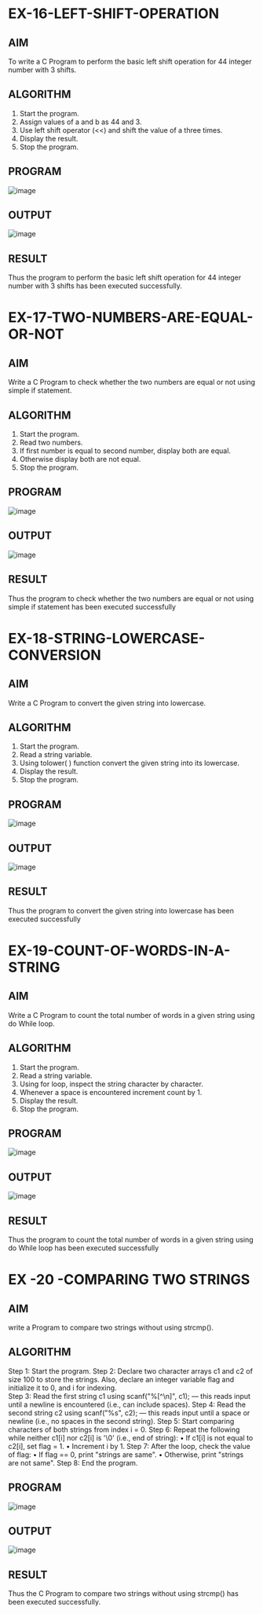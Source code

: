 # EX-16-LEFT-SHIFT-OPERATION
## AIM
To write a C Program to perform the basic left shift operation for 44 integer number with 3 shifts.

## ALGORITHM
1.	Start the program.
2.	Assign values of a and b as 44 and 3.
3.	Use left shift operator (<<) and shift the value of a three times.
4.	Display the result.
5.	Stop the program.

## PROGRAM

![image](https://github.com/user-attachments/assets/24ac7a9f-9744-4d15-9906-3027bbf53c6c)

## OUTPUT

![image](https://github.com/user-attachments/assets/4bdd4687-ddec-43ca-b64b-6bedcc300575)


## RESULT
Thus the program to perform the basic left shift operation for 44 integer number with 3 shifts has been executed successfully.





# EX-17-TWO-NUMBERS-ARE-EQUAL-OR-NOT


## AIM

Write a C Program to check whether the two numbers are equal or not using simple if statement.

## ALGORITHM

1.	Start the program.
2.	Read two numbers.
3.	If first number is equal to second number, display both are equal.
4.	Otherwise display both are not equal.
5.	Stop the program.

## PROGRAM

![image](https://github.com/user-attachments/assets/774cca80-f3e8-490d-8bba-c456c6381e73)

## OUTPUT

![image](https://github.com/user-attachments/assets/1ae3db6f-9bbe-46cb-b4e2-404332f23448)
           
## RESULT

Thus the program to check whether the two numbers are equal or not using simple if statement has been executed successfully
 
 


# EX-18-STRING-LOWERCASE-CONVERSION
## AIM
Write a C Program to convert the given string into lowercase.

## ALGORITHM
1.	Start the program.
2.	Read a string variable.
3.	Using tolower( ) function convert the given string into its lowercase.
4.	Display the result.
5.	Stop the program.

## PROGRAM

![image](https://github.com/user-attachments/assets/10aa6939-3a3c-470f-80dc-ff7a17a9a6be)

## OUTPUT

![image](https://github.com/user-attachments/assets/539ea55a-2e45-4798-a7b0-edd3649a664b)



## RESULT
Thus the program to convert the given string into lowercase has been executed successfully
 
 


# EX-19-COUNT-OF-WORDS-IN-A-STRING
## AIM
Write a C Program to count the total number of words in a given string using do While loop.

## ALGORITHM
1.	Start the program.
2.	Read a string variable.
3.	Using for loop, inspect the string character by character.
4.	Whenever a space is encountered increment count by 1.
5.	Display the result.
6.	Stop the program.

## PROGRAM

![image](https://github.com/user-attachments/assets/6579289c-21d8-4b9a-a62a-991a4d1755de)

## OUTPUT

![image](https://github.com/user-attachments/assets/54cab988-aaff-47a3-b55d-8c0946bbe105)




## RESULT
Thus the program to count the total number of words in a given string using do While loop has been executed successfully
 
 


# EX  -20 -COMPARING TWO STRINGS
## AIM
write a Program to compare two strings without using strcmp().
## ALGORITHM
Step 1: Start the program.
Step 2: Declare two character arrays c1 and c2 of size 100 to store the strings. Also, declare an integer variable
             flag and initialize it to 0, and i for indexing.      
Step 3: Read the first string c1 using scanf("%[^\n]", c1); — this reads input until a newline is encountered 
            (i.e., can include spaces).
Step 4: Read the second string c2 using scanf("%s", c2); — this reads input until a space or newline (i.e., no 
            spaces in the second string).
Step 5: Start comparing characters of both strings from index i = 0.
Step 6: Repeat the following while neither c1[i] nor c2[i] is '\0' (i.e., end of string):
•	If c1[i] is not equal to c2[i], set flag = 1.
•	Increment i by 1.
Step 7: After the loop, check the value of flag:
•	If flag == 0, print "strings are same".
•	Otherwise, print "strings are not same".
Step 8: End the program.

## PROGRAM

![image](https://github.com/user-attachments/assets/a81db427-f77f-4da0-8451-6afb171ebc49)

## OUTPUT

 ![image](https://github.com/user-attachments/assets/c99231a8-084d-4124-bcd0-e835c148069c)


## RESULT
Thus the C Program to compare two strings without using strcmp() has been executed successfully.

